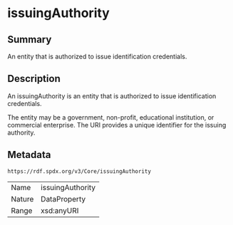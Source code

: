 <!-- Automatically generated by spec-parser v2.0.0 on 2024-01-12T14:00:21.817658+00:00 -->
<!-- SPDX-License-Identifier: Community-Spec-1.0 -->

# issuingAuthority

## Summary

An entity that is authorized to issue identification credentials.


## Description

An issuingAuthority is an entity that is authorized to issue identification credentials.

The entity may be a government, non-profit, educational institution, or commercial enterprise.  The URI provides a unique identifier for the issuing authority.


## Metadata

`https://rdf.spdx.org/v3/Core/issuingAuthority`


| | |
|---|---|
| Name | issuingAuthority |
| Nature | DataProperty |
| Range | xsd:anyURI |





